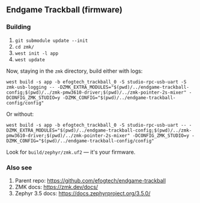 ## Endgame Trackball (firmware)

### Building
1. `git submodule update --init`
2. `cd zmk/` 
3. `west init -l app`
4. `west update`

Now, staying in the `zmk` directory, build either with logs:
```shell
west build -s app -b efogtech_trackball_0 -S studio-rpc-usb-uart -S zmk-usb-logging -- -DZMK_EXTRA_MODULES="$(pwd)/../endgame-trackball-config;$(pwd)/../zmk-pmw3610-driver;$(pwd)/../zmk-pointer-2s-mixer" -DCONFIG_ZMK_STUDIO=y -DZMK_CONFIG="$(pwd)/../endgame-trackball-config/config"
```

Or without:
```shell
west build -s app -b efogtech_trackball_0 -S studio-rpc-usb-uart -- -DZMK_EXTRA_MODULES="$(pwd)/../endgame-trackball-config;$(pwd)/../zmk-pmw3610-driver;$(pwd)/../zmk-pointer-2s-mixer" -DCONFIG_ZMK_STUDIO=y -DZMK_CONFIG="$(pwd)/../endgame-trackball-config/config"
```

Look for `build/zephyr/zmk.uf2` — it's your firmware.

### Also see
1. Parent repo: https://github.com/efogtech/endgame-trackball
2. ZMK docs: https://zmk.dev/docs/
3. Zephyr 3.5 docs: https://docs.zephyrproject.org/3.5.0/
